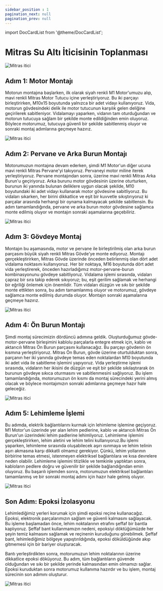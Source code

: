 ```yaml
---
sidebar_position : 1
pagination_next: null
pagination_prev: null
---
```


import DocCardList from '@theme/DocCardList';

# Mitras Su Altı İticisinin  Toplanması



![Mitras itici](./image/mitras.png)


## Adım 1: Motor Montajı
Motorun montajına başlarken, ilk olarak siyah renkli M1 Motor'umuzu alıp, mavi renkli Mitras Motor Tutucu içine yerleştiriyoruz. Bu iki parçayı birleştirirken, M10x15 boyutunda yalnızca bir adet vidayı kullanıyoruz. Vida, motorun gövdesindeki delik ile motor tutucunun karşılık gelen deliğine geçirilerek sabitleniyor. Vidalamayı yaparken, vidanın tam oturduğundan ve motorun tutucuya sağlam bir şekilde monte edildiğinden emin oluyoruz. Böylece motorumuz, tutucuya güvenli bir şekilde sabitlenmiş oluyor ve sonraki montaj adımlarına geçmeye hazırız.

![Mitras itici](./image/mitras1.png)


## Adım 2: Pervane ve Arka Burun Montajı
Motorumuzun montajına devam ederken, şimdi M1 Motor'un diğer ucuna mavi renkli Mitras Pervane'yi takıyoruz. Pervaneyi motor miline iterek yerleştiriyoruz. Pervane montajından sonra, üzerine mavi renkli Mitras Arka Burun'u geçiriyoruz. Arka burunu motor gövdesinin üzerine oturturken, burunun iki yanında bulunan deliklere uygun olacak şekilde, M10 boyutundaki iki adet vidayı kullanarak motor gövdesine sabitliyoruz. Bu vidaları sıkarken, her birini dikkatlice ve eşit bir kuvvetle sıkıştırıyoruz ki parçalar arasında herhangi bir oynama kalmayacak şekilde sabitlensin. Bu adım tamamlandığında, pervane ve arka burun motor gövdesine sağlamca monte edilmiş oluyor ve montajın sonraki aşamalarına geçebiliriz.





![Mitras itici](./image/m.png)





## Adım 3: Gövdeye Montaj
Montajın bu aşamasında, motor ve pervane ile birleştirilmiş olan arka burun parçasını büyük siyah renkli Mitras Gövde'ye monte ediyoruz. Montajı gerçekleştirirken, Mitras Gövde üzerinde önceden belirlenmiş olan dört adet vidalama noktasını kullanıyoruz. Her bir noktaya, M16 boyutunda dört adet vida yerleştirerek, önceden hazırladığımız motor-pervane-burun kombinasyonunu gövdeye sabitliyoruz. Vidalama işlemi sırasında, vidaları çapraz bir sıra takip ederek sıkıyoruz; bu, eşit gerilim sağlamak ve herhangi bir eğriliği önlemek için önemlidir. Tüm vidaları düzgün ve sıkı bir şekilde monte ettikten sonra, bu adım tamamlanmış oluyor ve motorumuz, gövdeye sağlamca monte edilmiş durumda oluyor. Montajın sonraki aşamalarına geçmeye hazırız.







![Mitras itici](./image/mitras3.png)


## Adım 4: Ön Burun Montajı
Şimdi montaj sürecimizin dördüncü adımına geldik. Oluşturduğumuz gövde-motor-pervane birleşimini kablolu parçalarla entegre etmek için, kablo ve aktarıcılı Mitras Ön Burun parçasını kullanacağız. Bu parçayı gövdenin ön kısmına yerleştiriyoruz. Mitras Ön Burun, gövde üzerine oturtulduktan sonra, parçanın her iki yanında gövdeye temas eden noktalardan M10 boyutunda iki adet vida ile sabitleme işlemini yapıyoruz. Vida yerleştirme işlemi sırasında, vidaların her ikisini de düzgün ve eşit bir şekilde sıkılaştırarak ön burunun gövdeye sıkıca oturmasını ve sabitlenmesini sağlıyoruz. Bu işlem tamamlandığında, motorumuzun ön kısmı da montaj sürecindeki yerini almış olacak ve böylece montajımızın sonraki adımlarına geçmeye hazır hale geleceğiz.



![Mitras itici](./image/mitras4.png)



## Adım 5: Lehimleme İşlemi
Bu adımda, elektrik bağlantılarını kurmak için lehimleme işlemine geçiyoruz. M1 Motor'un üzerinde yer alan lehim pedlerine, kablo ve aktarıcılı Mitras Ön Burun'un üzerindeki lehim padlerine lehimliyoruz. Lehimleme işlemini gerçekleştirirken, lehim aletini ve lehim telini kullanıyoruz.Bu işlemi yaparken, lehimleme sırasında oluşabilecek aşırı ısınmaya ve lehim telinin aşırı akmasına karşı dikkatli olmamız gerekiyor. Çünkü, lehim yollarının birbirine temas etmesi, istenmeyen elektriksel bağlantılara ve kısa devrelere neden olabilir. Lehimleme işlemini titizlikle ve temkinle yaptıktan sonra, kabloların pedlere doğru ve güvenilir bir şekilde bağlandığından emin oluyoruz. Bu başarılı işlemden sonra, motorumuzun elektriksel bağlantıları tamamlanmış ve bir sonraki montaj adımı için hazır hale gelmiş oluyor.






![Mitras itici](./image/mitras5.png)


## Son Adım: Epoksi İzolasyonu
Lehimlediğimiz yerleri korumak için şimdi epoksi reçine kullanacağız. Epoksi, elektronik parçalarımızın sağlam ve güvenli kalmasını sağlayacak. Bu işleme başlamadan önce, lehim noktalarının etrafını şeffaf bir bantla kaplıyoruz. Şeffaf bant kullanmamızın nedeni, epoksiyi döktüğümüzde her şeyin temiz kalmasını sağlamak ve reçinenin kuruduğunu görebilmek. Şeffaf bant, lehimlediğimiz bölgeye yapıştırıldığında, epoksi döküldüğünde akıp gitmemesi için bir bariyer oluşturacak.

Bantı yerleştirdikten sonra, motorumuzun lehim noktalarının üzerine dikkatlice epoksi döküyoruz. Bu adım, tüm bağlantıların güvende olduğundan ve sıkı bir şekilde yerinde kalmasından emin olmamızı sağlar. Epoksi kuruduktan sonra motorumuz kullanıma hazırdır ve bu işlem, montaj sürecinin son adımını oluşturur.

![Mitras itici](./image/mitras6.png)




